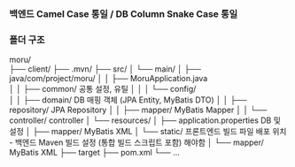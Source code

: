 ### 백엔드 Camel Case 통일 / DB Column Snake Case 통일

### 폴더 구조 
moru/                          
├── client/
├── .mvn/
├── src/
│   └── main/
│       ├── java/com/project/moru/
│       │   ├── MoruApplication.java      
│       │   ├── common/                   공통 설정, 유틸
│       │   │   └── config/           
│       │   ├── domain/                   DB 매핑 객체 (JPA Entity, MyBatis DTO)
│       │   ├── repository/               JPA Repository
│       │   ├── mapper/                   MyBatis Mapper
│       │   └── controller/               controller
│       └── resources/
│           ├── application.properties    DB 및 설정
│           ├── mapper/                   MyBatis XML
│           └── static/                   프론트엔드 빌드 파일 배포 위치 - 백엔드 Maven 빌드 설정 (통합 빌드 스크립트 포함) 해야함
│           └── mapper/                   MyBatis XML
├── target
├── pom.xml
└── ...